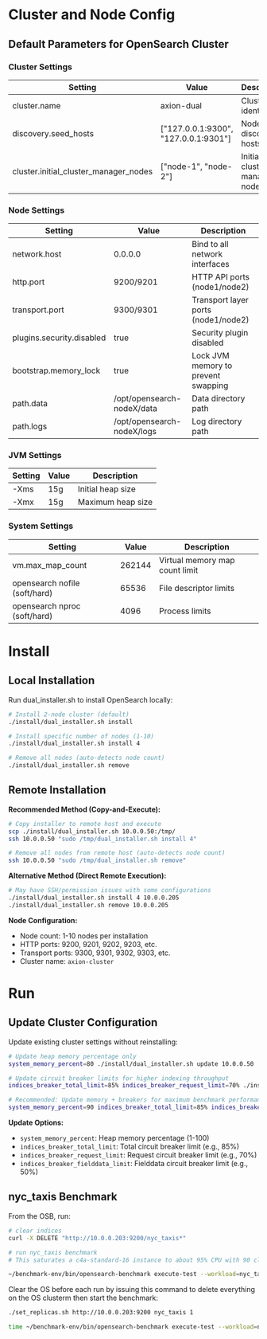 # Cluster and Node Config

## Default Parameters for OpenSearch Cluster

### Cluster Settings
| Setting | Value | Description |
|---------|-------|-------------|
| cluster.name | axion-dual | Cluster identifier |
| discovery.seed_hosts | ["127.0.0.1:9300", "127.0.0.1:9301"] | Node discovery hosts |
| cluster.initial_cluster_manager_nodes | ["node-1", "node-2"] | Initial cluster manager nodes |

### Node Settings
| Setting | Value | Description |
|---------|-------|-------------|
| network.host | 0.0.0.0 | Bind to all network interfaces |
| http.port | 9200/9201 | HTTP API ports (node1/node2) |
| transport.port | 9300/9301 | Transport layer ports (node1/node2) |
| plugins.security.disabled | true | Security plugin disabled |
| bootstrap.memory_lock | true | Lock JVM memory to prevent swapping |
| path.data | /opt/opensearch-nodeX/data | Data directory path |
| path.logs | /opt/opensearch-nodeX/logs | Log directory path |

### JVM Settings
| Setting | Value | Description |
|---------|-------|-------------|
| -Xms | 15g | Initial heap size |
| -Xmx | 15g | Maximum heap size |

### System Settings
| Setting | Value | Description |
|---------|-------|-------------|
| vm.max_map_count | 262144 | Virtual memory map count limit |
| opensearch nofile (soft/hard) | 65536 | File descriptor limits |
| opensearch nproc (soft/hard) | 4096 | Process limits |

# Install

## Local Installation

Run dual_installer.sh to install OpenSearch locally:

```bash
# Install 2-node cluster (default)
./install/dual_installer.sh install

# Install specific number of nodes (1-10)
./install/dual_installer.sh install 4

# Remove all nodes (auto-detects node count)
./install/dual_installer.sh remove
```

## Remote Installation

**Recommended Method (Copy-and-Execute):**
```bash
# Copy installer to remote host and execute
scp ./install/dual_installer.sh 10.0.0.50:/tmp/
ssh 10.0.0.50 "sudo /tmp/dual_installer.sh install 4"

# Remove all nodes from remote host (auto-detects node count)
ssh 10.0.0.50 "sudo /tmp/dual_installer.sh remove"
```

**Alternative Method (Direct Remote Execution):**
```bash
# May have SSH/permission issues with some configurations
./install/dual_installer.sh install 4 10.0.0.205
./install/dual_installer.sh remove 10.0.0.205
```

**Node Configuration:**
- Node count: 1-10 nodes per installation
- HTTP ports: 9200, 9201, 9202, 9203, etc.
- Transport ports: 9300, 9301, 9302, 9303, etc.
- Cluster name: `axion-cluster`

# Run

## Update Cluster Configuration

Update existing cluster settings without reinstalling:

```bash
# Update heap memory percentage only
system_memory_percent=80 ./install/dual_installer.sh update 10.0.0.50

# Update circuit breaker limits for higher indexing throughput
indices_breaker_total_limit=85% indices_breaker_request_limit=70% ./install/dual_installer.sh update 10.0.0.50

# Recommended: Update memory + breakers for maximum benchmark performance
system_memory_percent=90 indices_breaker_total_limit=85% indices_breaker_request_limit=70% indices_breaker_fielddata_limit=50% ./install/dual_installer.sh update 10.0.0.50
```

**Update Options:**
- `system_memory_percent`: Heap memory percentage (1-100)
- `indices_breaker_total_limit`: Total circuit breaker limit (e.g., 85%)
- `indices_breaker_request_limit`: Request circuit breaker limit (e.g., 70%)
- `indices_breaker_fielddata_limit`: Fielddata circuit breaker limit (e.g., 50%)

## nyc_taxis Benchmark

From the OSB, run:

```bash
# clear indices
curl -X DELETE "http://10.0.0.203:9200/nyc_taxis*"

# run nyc_taxis benchmark
# This saturates a c4a-standard-16 instance to about 95% CPU with 90 clients and bulk size of 10,000

~/benchmark-env/bin/opensearch-benchmark execute-test --workload=nyc_taxis --target-hosts=10.0.0.203:9200,10.0.0.203:9201 --client-options=use_ssl:false,verify_certs:false,timeout:60 --kill-running-processes --include-tasks="index" --workload-params="bulk_indexing_clients:90,bulk_size:10000"
```

Clear the OS before each run by issuing this command to delete everything on the OS clusterm then start the benchmark:

```bash
./set_replicas.sh http://10.0.0.203:9200 nyc_taxis 1

time ~/benchmark-env/bin/opensearch-benchmark execute-test --workload=nyc_taxis --target-hosts=10.0.0.203:9200,10.0.0.203:9201 --client-options=use_ssl:false,verify_certs:false --kill-running-processes  --include-tasks="index" --workload-params="bulk_indexing_clients: 24, bulk_size: 5000"

```


